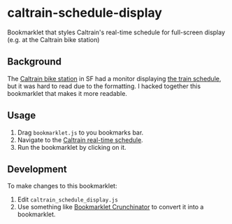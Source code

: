 # caltrain-schedule-display
Bookmarklet that styles Caltrain's real-time schedule for full-screen display (e.g. at the Caltrain bike station)

## Background

The [Caltrain bike station](http://bikehub.com/caltrain-bike-station/) in SF had a monitor displaying [the train schedule](http://www.caltrain.com/schedules/realtime/stations/sanfranciscostation-mobile.html), but it was hard to read due to the formatting.  I hacked together this bookmarklet that makes it more readable.

## Usage

1. Drag `bookmarklet.js` to you bookmarks bar.
2. Navigate to the [Caltrain real-time schedule](http://www.caltrain.com/schedules/realtime/stations/sanfranciscostation-mobile.html).
3. Run the bookmarklet by clicking on it.

## Development

To make changes to this bookmarklet:

1. Edit `caltrain_schedule_display.js`
2. Use something like [Bookmarklet Crunchinator](http://ted.mielczarek.org/code/mozilla/bookmarklet.html) to convert it into a bookmarklet.
